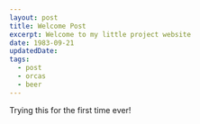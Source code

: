 ```yaml
---
layout: post
title: Welcome Post
excerpt: Welcome to my little project website
date: 1983-09-21
updatedDate: 
tags:
  - post
  - orcas
  - beer
---
```


Trying this for the first time ever!
